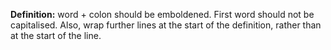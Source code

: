 **Definition:** word + colon should be emboldened. First word should not be
                capitalised. Also, wrap further lines at the start of the
                definition, rather than at the start of the line.
